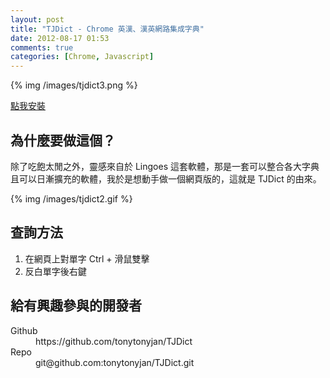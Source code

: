 ```yaml
---
layout: post
title: "TJDict - Chrome 英漢、漢英網路集成字典"
date: 2012-08-17 01:53
comments: true
categories: [Chrome, Javascript]
---
```


{% img /images/tjdict3.png %}

[點我安裝](http://chrome.google.com/webstore/detail/caafmojgjlbflohillejdmnghkpcjjpp)

## 為什麼要做這個？

除了吃飽太閒之外，靈感來自於 Lingoes 這套軟體，那是一套可以整合各大字典且可以日漸擴充的軟體，我於是想動手做一個網頁版的，這就是 TJDict 的由來。

{% img /images/tjdict2.gif %}

## 查詢方法

1. 在網頁上對單字 Ctrl + 滑鼠雙擊
2. 反白單字後右鍵

## 給有興趣參與的開發者

<dl>
    <dt>Github</dt>
    <dd>https://github.com/tonytonyjan/TJDict</dd>
    <dt>Repo</dt>
    <dd>git@github.com:tonytonyjan/TJDict.git</dd>
</dl>